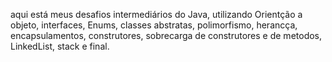 aqui está meus desafios intermediários do Java, utilizando Orientção a objeto, interfaces, Enums, classes abstratas, polimorfismo, herancça, encapsulamentos, construtores, sobrecarga de construtores e de metodos, LinkedList, stack e final.
